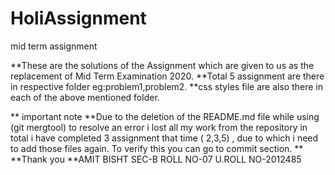 # HoliAssignment
mid term assignment

**These are the solutions of the Assignment which are given to us as the replacement of Mid Term Examination 2020.
**Total 5 assignment are there in respective folder eg:problem1,problem2.
**css styles file are also there in each of the above mentioned folder.

**
important note
**Due to the deletion of the README.md file while using (git mergtool) to resolve an error i lost all my work from the repository in total i have completed 3 assignment that time ( 2,3,5) , due to which i need to add those files again.
To verify this you can go to commit section. 
**
**Thank you
**AMIT BISHT
  SEC-B
  ROLL NO-07
  U.ROLL NO-2012485
